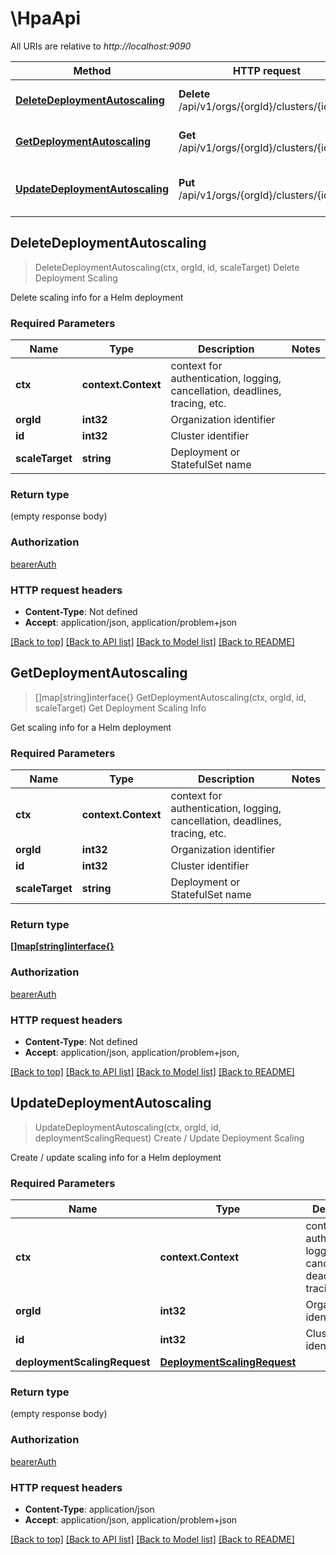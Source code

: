 # \HpaApi

All URIs are relative to *http://localhost:9090*

Method | HTTP request | Description
------------- | ------------- | -------------
[**DeleteDeploymentAutoscaling**](HpaApi.md#DeleteDeploymentAutoscaling) | **Delete** /api/v1/orgs/{orgId}/clusters/{id}/hpa | Delete Deployment Scaling
[**GetDeploymentAutoscaling**](HpaApi.md#GetDeploymentAutoscaling) | **Get** /api/v1/orgs/{orgId}/clusters/{id}/hpa | Get Deployment Scaling Info
[**UpdateDeploymentAutoscaling**](HpaApi.md#UpdateDeploymentAutoscaling) | **Put** /api/v1/orgs/{orgId}/clusters/{id}/hpa | Create / Update Deployment Scaling



## DeleteDeploymentAutoscaling

> DeleteDeploymentAutoscaling(ctx, orgId, id, scaleTarget)
Delete Deployment Scaling

Delete scaling info for a Helm deployment

### Required Parameters


Name | Type | Description  | Notes
------------- | ------------- | ------------- | -------------
**ctx** | **context.Context** | context for authentication, logging, cancellation, deadlines, tracing, etc.
**orgId** | **int32**| Organization identifier | 
**id** | **int32**| Cluster identifier | 
**scaleTarget** | **string**| Deployment or StatefulSet name | 

### Return type

 (empty response body)

### Authorization

[bearerAuth](../README.md#bearerAuth)

### HTTP request headers

- **Content-Type**: Not defined
- **Accept**: application/json, application/problem+json

[[Back to top]](#) [[Back to API list]](../README.md#documentation-for-api-endpoints)
[[Back to Model list]](../README.md#documentation-for-models)
[[Back to README]](../README.md)


## GetDeploymentAutoscaling

> []map[string]interface{} GetDeploymentAutoscaling(ctx, orgId, id, scaleTarget)
Get Deployment Scaling Info

Get scaling info for a Helm deployment

### Required Parameters


Name | Type | Description  | Notes
------------- | ------------- | ------------- | -------------
**ctx** | **context.Context** | context for authentication, logging, cancellation, deadlines, tracing, etc.
**orgId** | **int32**| Organization identifier | 
**id** | **int32**| Cluster identifier | 
**scaleTarget** | **string**| Deployment or StatefulSet name | 

### Return type

[**[]map[string]interface{}**](map[string]interface{}.md)

### Authorization

[bearerAuth](../README.md#bearerAuth)

### HTTP request headers

- **Content-Type**: Not defined
- **Accept**: application/json, application/problem+json, 

[[Back to top]](#) [[Back to API list]](../README.md#documentation-for-api-endpoints)
[[Back to Model list]](../README.md#documentation-for-models)
[[Back to README]](../README.md)


## UpdateDeploymentAutoscaling

> UpdateDeploymentAutoscaling(ctx, orgId, id, deploymentScalingRequest)
Create / Update Deployment Scaling

Create / update scaling info for a Helm deployment

### Required Parameters


Name | Type | Description  | Notes
------------- | ------------- | ------------- | -------------
**ctx** | **context.Context** | context for authentication, logging, cancellation, deadlines, tracing, etc.
**orgId** | **int32**| Organization identifier | 
**id** | **int32**| Cluster identifier | 
**deploymentScalingRequest** | [**DeploymentScalingRequest**](DeploymentScalingRequest.md)|  | 

### Return type

 (empty response body)

### Authorization

[bearerAuth](../README.md#bearerAuth)

### HTTP request headers

- **Content-Type**: application/json
- **Accept**: application/json, application/problem+json

[[Back to top]](#) [[Back to API list]](../README.md#documentation-for-api-endpoints)
[[Back to Model list]](../README.md#documentation-for-models)
[[Back to README]](../README.md)

